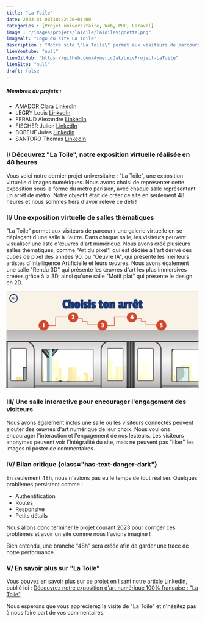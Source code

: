 ```yaml
---
title: "La Toile"
date: 2023-01-08T10:22:26+01:00
categories : [Projet universitaire, Web, PHP, Laravel]
image : "/images/projets/laToile/laToileVignette.png"
imageAlt: "Logo du site La Toile"
description : "Notre site \"La Toile\" permet aux visiteurs de parcourir une galerie virtuelle d'images numériques en se déplaçant d'une salle (représentée par un arrêt de métro) à l'autre. Créé en 48 heures en équipe de 7 utilisant HTML, CSS, JavaScript et PHP, \"La Toile\" présente une liste d'œuvres d'art numérique dans chaque salle."
lienYoutube: "null"
lienGitHub: "https://github.com/AymericJak/UnivProject-LaToile"
lienSite: "null"
draft: false
---
```


##### Membres du projets :
- AMADOR Clara [LinkedIn](https://www.linkedin.com/in/clara-amador/)
- LEGRY Louis [LinkedIn](https://www.linkedin.com/in/louis-legry/)
- FERAUD Alexandre [LinkedIn](https://www.linkedin.com/in/alexandre-feraud/)
- FISCHER Julien [LinkedIn](https://www.linkedin.com/in/julienfischer777/)
- BOBEUF Jules [LinkedIn](https://www.linkedin.com/in/bobeuf-jules/)
- SANTORO Thomas [LinkedIn](https://www.linkedin.com/in/thomas-santoro/)

### I/ Découvrez "La Toile", notre exposition virtuelle réalisée en 48 heures

Vous voici notre dernier projet universitaire : "La Toile", une exposition virtuelle d'images numériques. Nous avons choisi de représenter cette exposition sous la forme du métro parisien, avec chaque salle représentant un arrêt de métro. Notre objectif était de créer ce site en seulement 48 heures et nous sommes fiers d'avoir relevé ce défi !

### II/ Une exposition virtuelle de salles thématiques

"La Toile" permet aux visiteurs de parcourir une galerie virtuelle en se déplaçant d'une salle à l'autre. Dans chaque salle, les visiteurs peuvent visualiser une liste d'œuvres d'art numérique. Nous avons créé plusieurs salles thématiques, comme "Art du pixel", qui est dédiée à l'art dérivé des cubes de pixel des années 90, ou "Oeuvre IA", qui présente les meilleurs artistes d'Intelligence Artificielle et leurs œuvres. Nous avons également une salle "Rendu 3D" qui présente les œuvres d'art les plus immersives créées grâce à la 3D, ainsi qu'une salle "Motif plat" qui présente le design en 2D.

![Arrets](/images/projets/laToile/laToileArrets.png)

### III/ Une salle interactive pour encourager l'engagement des visiteurs

Nous avons également inclus une salle où les visiteurs connectés peuvent ajouter des œuvres d'art numérique de leur choix. Nous voulions encourager l'interaction et l'engagement de nos lecteurs. Les visiteurs anonymes peuvent voir l'intégralité du site, mais ne peuvent pas "liker" les images ni poster de commentaires.

### IV/ Bilan critique {class="has-text-danger-dark"}

En seulement 48h, nous n'avions pas eu le temps de tout réaliser. Quelques problèmes persistent comme :
- Authentification
- Routes
- Responsive
- Petits détails

Nous allons donc terminer le projet courant 2023 pour corriger ces problèmes et avoir un site comme nous l'avions imaginé !

Bien entendu, une branche "48h" sera créée afin de garder une trace de notre performance.

### V/ En savoir plus sur "La Toile"

Vous pouvez en savoir plus sur ce projet en lisant notre article LinkedIn, publié ici : <a href="https://www.linkedin.com/pulse/d%25C3%25A9couvrez-notre-exposition-dart-num%25C3%25A9rique-100-la-toile-jakobowski">Découvrez notre exposition d'art numérique 100% française : "La Toile​"</a>.

Nous espérons que vous apprécierez la visite de "La Toile" et n'hésitez pas à nous faire part de vos commentaires.
